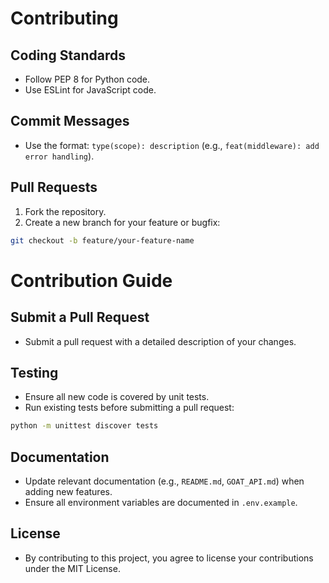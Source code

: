 # Contributing

## Coding Standards
- Follow PEP 8 for Python code.
- Use ESLint for JavaScript code.

## Commit Messages
- Use the format: `type(scope): description` (e.g., `feat(middleware): add error handling`).

## Pull Requests
1. Fork the repository.
2. Create a new branch for your feature or bugfix:
```bash
git checkout -b feature/your-feature-name
```


# Contribution Guide

## Submit a Pull Request

- Submit a pull request with a detailed description of your changes.

## Testing

- Ensure all new code is covered by unit tests.
- Run existing tests before submitting a pull request:

```bash
python -m unittest discover tests
```

## Documentation

- Update relevant documentation (e.g., `README.md`, `GOAT_API.md`) when adding new features.
- Ensure all environment variables are documented in `.env.example`.

## License

- By contributing to this project, you agree to license your contributions under the MIT License.

